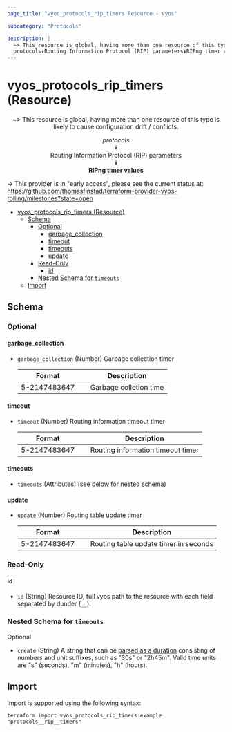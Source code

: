 ```yaml
---
page_title: "vyos_protocols_rip_timers Resource - vyos"

subcategory: "Protocols"

description: |-
  ~> This resource is global, having more than one resource of this type is likely to cause configuration drift / conflicts.
  protocols⯯Routing Information Protocol (RIP) parameters⯯RIPng timer values
---
```


# vyos_protocols_rip_timers (Resource)
<center>

~> This resource is global, having more than one resource of this type is likely to cause configuration drift / conflicts.

*protocols*  
⯯  
Routing Information Protocol (RIP) parameters  
⯯  
**RIPng timer values**


</center>

-> This provider is in "early access", please see the current status at: https://github.com/thomasfinstad/terraform-provider-vyos-rolling/milestones?state=open

<!--TOC-->

- [vyos_protocols_rip_timers (Resource)](#vyos_protocols_rip_timers-resource)
  - [Schema](#schema)
    - [Optional](#optional)
      - [garbage_collection](#garbage_collection)
      - [timeout](#timeout)
      - [timeouts](#timeouts)
      - [update](#update)
    - [Read-Only](#read-only)
      - [id](#id)
    - [Nested Schema for `timeouts`](#nested-schema-for-timeouts)
  - [Import](#import)

<!--TOC-->

<!-- schema generated by tfplugindocs -->
## Schema

### Optional

#### garbage_collection
- `garbage_collection` (Number) Garbage collection timer

    |  Format        &emsp;|  Description             |
    |----------------|--------------------------|
    |  5-2147483647  &emsp;|  Garbage colletion time  |
#### timeout
- `timeout` (Number) Routing information timeout timer

    |  Format        &emsp;|  Description                        |
    |----------------|-------------------------------------|
    |  5-2147483647  &emsp;|  Routing information timeout timer  |
#### timeouts
- `timeouts` (Attributes) (see [below for nested schema](#nestedatt--timeouts))
#### update
- `update` (Number) Routing table update timer

    |  Format        &emsp;|  Description                            |
    |----------------|-----------------------------------------|
    |  5-2147483647  &emsp;|  Routing table update timer in seconds  |

### Read-Only

#### id
- `id` (String) Resource ID, full vyos path to the resource with each field separated by dunder (`__`).

<a id="nestedatt--timeouts"></a>
### Nested Schema for `timeouts`

Optional:

- `create` (String) A string that can be [parsed as a duration](https://pkg.go.dev/time#ParseDuration) consisting of numbers and unit suffixes, such as &#34;30s&#34; or &#34;2h45m&#34;. Valid time units are &#34;s&#34; (seconds), &#34;m&#34; (minutes), &#34;h&#34; (hours).

## Import

Import is supported using the following syntax:

```shell
terraform import vyos_protocols_rip_timers.example "protocols__rip__timers"
```
